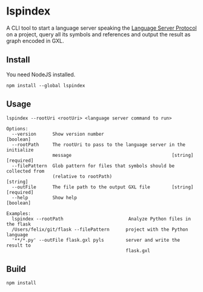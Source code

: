 # lspindex

A CLI tool to start a language server speaking the
[Language Server Protocol](https://microsoft.github.io/language-server-protocol/)
on a project, query all its symbols and references and output the result as
graph encoded in GXL.

## Install

You need NodeJS installed.

```
npm install --global lspindex
```

## Usage

```
lspindex --rootUri <rootUri> <language server command to run>

Options:
  --version      Show version number                                   [boolean]
  --rootPath     The rootUri to pass to the language server in the initialize
                 message                                     [string] [required]
  --filePattern  Glob pattern for files that symbols should be collected from
                 (relative to rootPath)                                 [string]
  --outFile      The file path to the output GXL file        [string] [required]
  --help         Show help                                             [boolean]

Examples:
  lspindex --rootPath                        Analyze Python files in the flask
  /Users/felix/git/flask --filePattern      project with the Python language
  '**/*.py' --outFile flask.gxl pyls        server and write the result to
                                            flask.gxl
```

## Build

```
npm install
```
